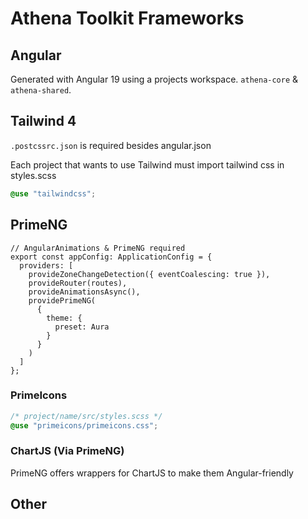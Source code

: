 # Athena Toolkit Frameworks

## Angular

Generated with Angular 19 using a projects workspace. `athena-core` & `athena-shared`.

## Tailwind 4

`.postcssrc.json` is required besides angular.json

Each project that wants to use Tailwind must import tailwind css in styles.scss

```SCSS
@use "tailwindcss";
```

## PrimeNG

```TS
// AngularAnimations & PrimeNG required
export const appConfig: ApplicationConfig = {
  providers: [
    provideZoneChangeDetection({ eventCoalescing: true }),
    provideRouter(routes),
    provideAnimationsAsync(),
    providePrimeNG(
      {
        theme: {
          preset: Aura
        }
      }
    )
  ]
};
```

### PrimeIcons

```SCSS
/* project/name/src/styles.scss */
@use "primeicons/primeicons.css";
```

### ChartJS (Via PrimeNG)

PrimeNG offers wrappers for ChartJS to make them Angular-friendly

## Other
